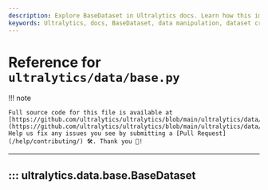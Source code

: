 ```yaml
---
description: Explore BaseDataset in Ultralytics docs. Learn how this implementation simplifies dataset creation and manipulation.
keywords: Ultralytics, docs, BaseDataset, data manipulation, dataset creation
---
```


# Reference for `ultralytics/data/base.py`

!!! note

    Full source code for this file is available at [https://github.com/ultralytics/ultralytics/blob/main/ultralytics/data/base.py](https://github.com/ultralytics/ultralytics/blob/main/ultralytics/data/base.py). Help us fix any issues you see by submitting a [Pull Request](/help/contributing/) 🛠️. Thank you 🙏!

---
## ::: ultralytics.data.base.BaseDataset
<br><br>
